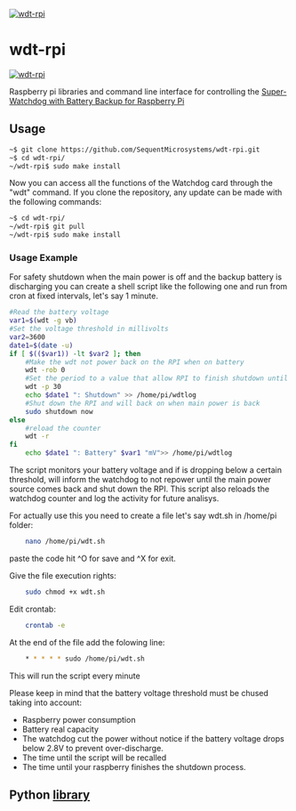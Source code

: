 
[![wdt-rpi](reameres/sequent.jpg)](https://www.sequentmicrosystems.com)

# wdt-rpi
[![wdt-rpi](reameres/WDT.jpg)](https://www.sequentmicrosystems.com)

Raspberry pi libraries and command line interface for controlling the [Super-Watchdog with Battery Backup for Raspberry Pi](https://sequentmicrosystems.com/products/super-watchdog-hat-with-battery-backup-for-raspberry-pi)

## Usage

```bash
~$ git clone https://github.com/SequentMicrosystems/wdt-rpi.git
~$ cd wdt-rpi/
~/wdt-rpi$ sudo make install
```

Now you can access all the functions of the Watchdog card through the "wdt" command.
If you clone the repository, any update can be made with the following commands:

```bash
~$ cd wdt-rpi/  
~/wdt-rpi$ git pull
~/wdt-rpi$ sudo make install
```  
### Usage Example

For safety shutdown when the main power is off and the backup battery is discharging you can create a shell script like the following one and run from cron at fixed intervals, let's say 1 minute. 
```bash
#Read the battery voltage
var1=$(wdt -g vb)
#Set the voltage threshold in millivolts
var2=3600
date1=$(date -u)
if [ $(($var1)) -lt $var2 ]; then
    #Make the wdt not power back on the RPI when on battery
    wdt -rob 0
    #Set the period to a value that allow RPI to finish shutdown until wdt expire
    wdt -p 30
    echo $date1 ": Shutdown" >> /home/pi/wdtlog
    #Shut down the RPI and will back on when main power is back
    sudo shutdown now
else
    #reload the counter
    wdt -r
fi    
    echo $date1 ": Battery" $var1 "mV">> /home/pi/wdtlog
```
The script monitors your battery voltage and if is dropping below a certain threshold, will inform the watchdog to not repower until the main power source comes back and shut down the RPI. This script also reloads the watchdog counter and log the activity for future analisys.

For actually use this you need to create a file let's say wdt.sh in /home/pi folder:
```bash
    nano /home/pi/wdt.sh
```
paste the code hit ^O for save and ^X for exit.

Give the file execution rights:
```bash
    sudo chmod +x wdt.sh
```
Edit crontab:
```bash
    crontab -e
```
At the end of the file add the folowing line:
```bash
    * * * * * sudo /home/pi/wdt.sh
```
This will run the script every minute

Please keep in mind that the battery voltage threshold must be chused taking into account:
* Raspberry power consumption
* Battery real capacity
* The watchdog cut the power without notice if the battery voltage drops below 2.8V to prevent over-discharge.
* The time until the script will be recalled
* The time until your raspberry finishes the shutdown process. 



## Python [library](https://github.com/SequentMicrosystems/wdt-rpi/tree/master/python)
